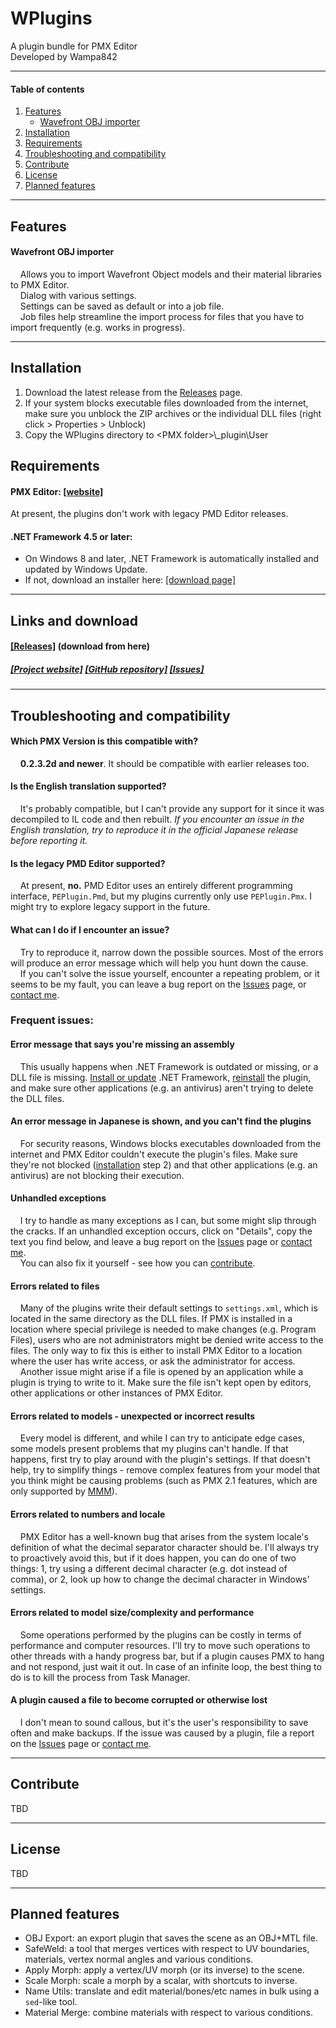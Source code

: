 # **WPlugins**

A plugin bundle for PMX Editor  
Developed by Wampa842

---

#### Table of contents

1. [Features](#features)
	- [Wavefront OBJ importer](#wavefront-obj-importer)
2. [Installation](#installation)
3. [Requirements](#requirements)  
4. [Troubleshooting and compatibility](#troubleshooting-and-compatibility)
5. [Contribute](#contribute)
6. [License](#license)
7. [Planned features](#planned-features)

------
## Features

#### Wavefront OBJ importer
&nbsp;&nbsp;&nbsp;&nbsp;Allows you to import Wavefront Object models and their material libraries to PMX Editor.  
&nbsp;&nbsp;&nbsp;&nbsp;Dialog with various settings.  
&nbsp;&nbsp;&nbsp;&nbsp;Settings can be saved as default or into a job file.  
&nbsp;&nbsp;&nbsp;&nbsp;Job files help streamline the import process for files that you have to import frequently (e.g. works in progress).  

------
## Installation
1. Download the latest release from the [Releases](#todo) page.
2. If your system blocks executable files downloaded from the internet, make sure you unblock the ZIP archives or the individual DLL files (right click > Properties > Unblock)  
3. Copy the WPlugins directory to &lt;PMX folder&gt;\\\_plugin\\User

## Requirements

#### PMX Editor: [[website]](http://kkhk22.seesaa.net/)  
At present, the plugins don't work with legacy PMD Editor releases.

#### .NET Framework 4.5 or later:  
- On Windows 8 and later, .NET Framework is automatically installed and updated by Windows Update.  
- If not, download an installer here: [[download page]](https://www.microsoft.com/net/download/dotnet-framework-runtime)

------
## Links and download

#### [[Releases]](https://github.com/wampa842/wplugins/releases) (download from here)  

##### [[Project website]](https://wampa842.github.io/wplugins) [[GitHub repository]](https://github.com/wampa842/wplugins) [[Issues]](https://github.com/wampa842/wplugins/issues)  

------
## Troubleshooting and compatibility

#### Which PMX Version is this compatible with?  
&nbsp;&nbsp;&nbsp;&nbsp;**0.2.3.2d and newer**. It should be compatible with earlier releases too.

#### Is the English translation supported?  
&nbsp;&nbsp;&nbsp;&nbsp;It's probably compatible, but I can't provide any support for it since it was decompiled to IL code and then rebuilt. *If you encounter an issue in the English translation, try to reproduce it in the official Japanese release before reporting it.*

#### Is the legacy PMD Editor supported?  
&nbsp;&nbsp;&nbsp;&nbsp;At present, **no.** PMD Editor uses an entirely different programming interface, `PEPlugin.Pmd`, but my plugins currently only use `PEPlugin.Pmx`. I might try to explore legacy support in the future.

#### What can I do if I encounter an issue?  
&nbsp;&nbsp;&nbsp;&nbsp;Try to reproduce it, narrow down the possible sources. Most of the errors will produce an error message which will help you hunt down the cause.  
&nbsp;&nbsp;&nbsp;&nbsp;If you can't solve the issue yourself, encounter a repeating problem, or it seems to be my fault, you can leave a bug report on the [Issues](#todo) page, or [contact me](#todo).

### Frequent issues:

#### Error message that says you're missing an assembly  
&nbsp;&nbsp;&nbsp;&nbsp;This usually happens when .NET Framework is outdated or missing, or a DLL file is missing. [Install or update](#requirements) .NET Framework, [reinstall](#installation) the plugin, and make sure other applications (e.g. an antivirus) aren't trying to delete the DLL files.

#### An error message in Japanese is shown, and you can't find the plugins  
&nbsp;&nbsp;&nbsp;&nbsp;For security reasons, Windows blocks executables downloaded from the internet and PMX Editor couldn't execute the plugin's files. Make sure they're not blocked ([installation](#installation) step 2) and that other applications (e.g. an antivirus) are not blocking their execution.

#### Unhandled exceptions  
&nbsp;&nbsp;&nbsp;&nbsp;I try to handle as many exceptions as I can, but some might slip through the cracks. If an unhandled exception occurs, click on "Details", copy the text you find below, and leave a bug report on the [Issues](#todo) page or [contact me](#todo).  
&nbsp;&nbsp;&nbsp;&nbsp;You can also fix it yourself - see how you can [contribute](#contribute).

#### Errors related to files  
&nbsp;&nbsp;&nbsp;&nbsp;Many of the plugins write their default settings to `settings.xml`, which is located in the same directory as the DLL files. If PMX is installed in a location where special privilege is needed to make changes (e.g. Program Files), users who are not administrators might be denied write access to the files. The only way to fix this is either to install PMX Editor to a location where the user has write access, or ask the administrator for access.  
&nbsp;&nbsp;&nbsp;&nbsp;Another issue might arise if a file is opened by an application while a plugin is trying to write to it. Make sure the file isn't kept open by editors, other applications or other instances of PMX Editor.

#### Errors related to models - unexpected or incorrect results  
&nbsp;&nbsp;&nbsp;&nbsp;Every model is different, and while I can try to anticipate edge cases, some models present problems that my plugins can't handle. If that happens, first try to play around with the plugin's settings. If that doesn't help, try to simplify things - remove complex features from your model that you think might be causing problems (such as PMX 2.1 features, which are only supported by [MMM](https://sites.google.com/site/mikumikumoving/)).

#### Errors related to numbers and locale
&nbsp;&nbsp;&nbsp;&nbsp;PMX Editor has a well-known bug that arises from the system locale's definition of what the decimal separator character should be. I'll always try to proactively avoid this, but if it does happen, you can do one of two things: 1, try using a different decimal character (e.g. dot instead of comma), or 2, look up how to change the decimal character in Windows' settings.

#### Errors related to model size/complexity and performance  
&nbsp;&nbsp;&nbsp;&nbsp;Some operations performed by the plugins can be costly in terms of performance and computer resources. I'll try to move such operations to other threads with a handy progress bar, but if a plugin causes PMX to hang and not respond, just wait it out. In case of an infinite loop, the best thing to do is to kill the process from Task Manager.

#### A plugin caused a file to become corrupted or otherwise lost  
&nbsp;&nbsp;&nbsp;&nbsp;I don't mean to sound callous, but it's the user's responsibility to save often and make backups. If the issue was caused by a plugin, file a report on the [Issues](#todo) page or [contact me](#todo).

------
## Contribute

TBD

------
## License

TBD

------
## Planned features

- OBJ Export: an export plugin that saves the scene as an OBJ+MTL file.  
- SafeWeld: a tool that merges vertices with respect to UV boundaries, materials, vertex normal angles and various conditions.  
- Apply Morph: apply a vertex/UV morph (or its inverse) to the scene.  
- Scale Morph: scale a morph by a scalar, with shortcuts to inverse.  
- Name Utils: translate and edit material/bones/etc names in bulk using a `sed`-like tool.  
- Material Merge: combine materials with respect to various conditions.
